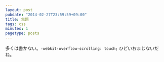 ```yaml
---
layout: post
pubdate: "2014-02-27T23:59:59+09:00"
title: 無題
tags: css
minutes: 1
pagetype: posts
---
```

多くは書かない。`-webkit-overflow-scrolling: touch;` ひどいおまじないだね。

